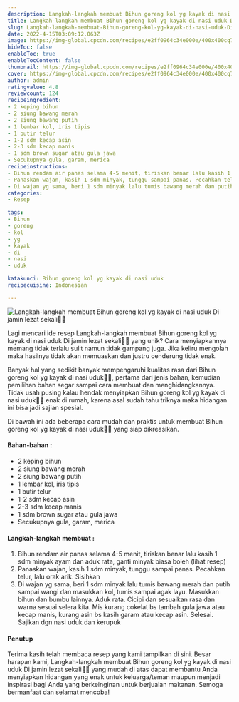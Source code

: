 ```yaml
---
description: Langkah-langkah membuat Bihun goreng kol yg kayak di nasi uduk Di jamin lezat sekali"
title: Langkah-langkah membuat Bihun goreng kol yg kayak di nasi uduk Di jamin lezat sekali
slug: Langkah-langkah-membuat-Bihun-goreng-kol-yg-kayak-di-nasi-uduk-Di-jamin-lezat-sekali
date: 2022-4-15T03:09:12.063Z
image: https://img-global.cpcdn.com/recipes/e2ff0964c34e000e/400x400cq70/photo.jpg
hideToc: false
enableToc: true
enableTocContent: false
thumbnail: https://img-global.cpcdn.com/recipes/e2ff0964c34e000e/400x400cq70/photo.jpg
cover: https://img-global.cpcdn.com/recipes/e2ff0964c34e000e/400x400cq70/photo.jpg
author: admin
ratingvalue: 4.8
reviewcount: 124
recipeingredient:
- 2 keping bihun
- 2 siung bawang merah
- 2 siung bawang putih
- 1 lembar kol, iris tipis
- 1 butir telur
- 1-2 sdm kecap asin
- 2-3 sdm kecap manis
- 1 sdm brown sugar atau gula jawa
- Secukupnya gula, garam, merica
recipeinstructions:
- Bihun rendam air panas selama 4-5 menit, tiriskan benar lalu kasih 1 sdm minyak ayam dan aduk rata, ganti minyak biasa boleh (lihat resep)
- Panaskan wajan, kasih 1 sdm minyak, tunggu sampai panas. Pecahkan telur, lalu orak arik. Sisihkan
- Di wajan yg sama, beri 1 sdm minyak lalu tumis bawang merah dan putih sampai wangi dan masukkan kol, tumis sampai agak layu. Masukkan bihun dan bumbu lainnya. Aduk rata. Cicipi dan sesuaikan rasa dan warna sesuai selera kita. Mis kurang cokelat bs tambah gula jawa atau kecap manis, kurang asin bs kasih garam atau kecap asin. Selesai. Sajikan dgn nasi uduk dan kerupuk
categories:
- Resep

tags:
- Bihun
- goreng
- kol
- yg
- kayak
- di
- nasi
- uduk

katakunci: Bihun goreng kol yg kayak di nasi uduk
recipecuisine: Indonesian

---
```


![Langkah-langkah membuat Bihun goreng kol yg kayak di nasi uduk Di jamin lezat sekali👩‍🍳](https://img-global.cpcdn.com/recipes/e2ff0964c34e000e/400x400cq70/photo.jpg)

Lagi mencari ide resep Langkah-langkah membuat Bihun goreng kol yg kayak di nasi uduk Di jamin lezat sekali👩‍🍳 yang unik? Cara menyiapkannya memang tidak terlalu sulit namun tidak gampang juga. Jika keliru mengolah maka hasilnya tidak akan memuaskan dan justru cenderung tidak enak.

Banyak hal yang sedikit banyak mempengaruhi kualitas rasa dari Bihun goreng kol yg kayak di nasi uduk👩‍🍳, pertama dari jenis bahan, kemudian pemilihan bahan segar sampai cara membuat dan menghidangkannya. Tidak usah pusing kalau hendak menyiapkan Bihun goreng kol yg kayak di nasi uduk👩‍🍳 enak di rumah, karena asal sudah tahu triknya maka hidangan ini bisa jadi sajian spesial.

Di bawah ini ada beberapa cara mudah dan praktis untuk membuat Bihun goreng kol yg kayak di nasi uduk👩‍🍳 yang siap dikreasikan.

<!--inarticleads1-->

#### Bahan-bahan :

- 2 keping bihun
- 2 siung bawang merah
- 2 siung bawang putih
- 1 lembar kol, iris tipis
- 1 butir telur
- 1-2 sdm kecap asin
- 2-3 sdm kecap manis
- 1 sdm brown sugar atau gula jawa
- Secukupnya gula, garam, merica

<!--inarticleads2-->

#### Langkah-langkah membuat :

1. Bihun rendam air panas selama 4-5 menit, tiriskan benar lalu kasih 1 sdm minyak ayam dan aduk rata, ganti minyak biasa boleh (lihat resep)
1. Panaskan wajan, kasih 1 sdm minyak, tunggu sampai panas. Pecahkan telur, lalu orak arik. Sisihkan
1. Di wajan yg sama, beri 1 sdm minyak lalu tumis bawang merah dan putih sampai wangi dan masukkan kol, tumis sampai agak layu. Masukkan bihun dan bumbu lainnya. Aduk rata. Cicipi dan sesuaikan rasa dan warna sesuai selera kita. Mis kurang cokelat bs tambah gula jawa atau kecap manis, kurang asin bs kasih garam atau kecap asin. Selesai. Sajikan dgn nasi uduk dan kerupuk

#### Penutup

Terima kasih telah membaca resep yang kami tampilkan di sini. Besar harapan kami, Langkah-langkah membuat Bihun goreng kol yg kayak di nasi uduk Di jamin lezat sekali👩‍🍳 yang mudah di atas dapat membantu Anda menyiapkan hidangan yang enak untuk keluarga/teman maupun menjadi inspirasi bagi Anda yang berkeinginan untuk berjualan makanan. Semoga bermanfaat dan selamat mencoba!